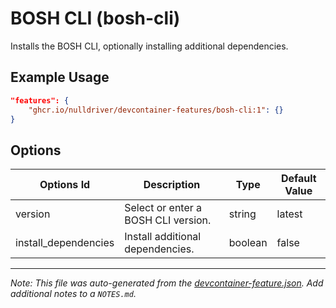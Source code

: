 

# BOSH CLI (bosh-cli)

Installs the BOSH CLI, optionally installing additional dependencies.

## Example Usage

```json
"features": {
    "ghcr.io/nulldriver/devcontainer-features/bosh-cli:1": {}
}
```

## Options

| Options Id | Description | Type | Default Value |
|-----|-----|-----|-----|
| version | Select or enter a BOSH CLI version. | string | latest |
| install_dependencies | Install additional dependencies. | boolean | false |



---

_Note: This file was auto-generated from the [devcontainer-feature.json](https://github.com/nulldriver/devcontainer-features/blob/main/src/bosh-cli/devcontainer-feature.json).  Add additional notes to a `NOTES.md`._
